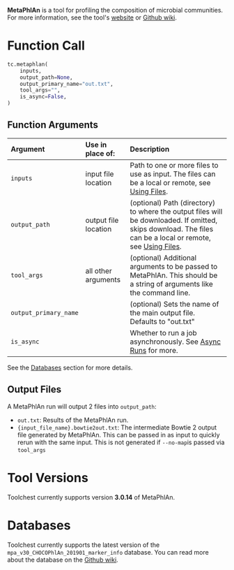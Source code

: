**MetaPhlAn** is a tool for profiling the composition of microbial communities. For more information, see the tool's 
[website](https://huttenhower.sph.harvard.edu/metaphlan/) or 
[Github wiki](https://github.com/biobakery/MetaPhlAn/wiki/MetaPhlAn-3.0).

# Function Call

```python
tc.metaphlan(
  	inputs,
  	output_path=None,
  	output_primary_name="out.txt",
  	tool_args="",
  	is_async=False,
)
```

## Function Arguments

| Argument              | Use in place of:     | Description                                                                                                                                                                                                                |
| :-------------------- | :------------------- | :------------------------------------------------------------------------------------------------------------------------------------------------------------------------------------------------------------------------- |
| `inputs`              | input file location  | Path to one or more files to use as input. The files can be a local or remote, see [Using Files](../../getting-started/using-files.md).                                                            |
| `output_path`         | output file location | (optional) Path (directory) to where the output files will be downloaded. If omitted, skips download. The files can be a local or remote, see [Using Files](../../getting-started/using-files.md). |
| `tool_args`           | all other arguments  | (optional) Additional arguments to be passed to MetaPhlAn. This should be a string of arguments like the command line.                                                                                                     |
| `output_primary_name` |                      | (optional) Sets the name of the main output file. Defaults to "out.txt"                                                                                                                                                    |
| `is_async`            |                      | Whether to run a job asynchronously.  See [Async Runs](../../feature-reference/async-runs.md) for more.                                                                                                                                    |

See the [Databases](doc:metaphlan#databases) section for more details.

## Output Files

A MetaPhlAn run will output 2 files into `output_path`:

- `out.txt`: Results of the MetaPhlAn run.
- `{input_file_name}.bowtie2out.txt`: The intermediate Bowtie 2 output file generated by MetaPhlAn. This can be passed in as input to quickly rerun with the same input. This is not generated if `--no-map`is passed via `tool_args`

# Tool Versions

Toolchest currently supports version **3.0.14** of MetaPhlAn.

# Databases

Toolchest currently supports the latest version of the `mpa_v30_CHOCOPhlAn_201901_marker_info` database. You can read more about the database on the [Github wiki](https://github.com/biobakery/MetaPhlAn/wiki/MetaPhlAn-3.0).